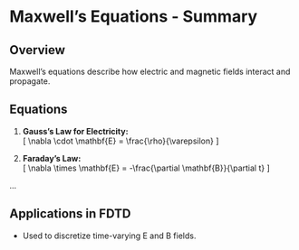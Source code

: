 # Maxwell’s Equations - Summary

## Overview

Maxwell’s equations describe how electric and magnetic fields interact and propagate.

## Equations

1. **Gauss’s Law for Electricity:**  
   \[
   \nabla \cdot \mathbf{E} = \frac{\rho}{\varepsilon}
   \]

2. **Faraday’s Law:**  
   \[
   \nabla \times \mathbf{E} = -\frac{\partial \mathbf{B}}{\partial t}
   \]

...

## Applications in FDTD

- Used to discretize time-varying E and B fields.
